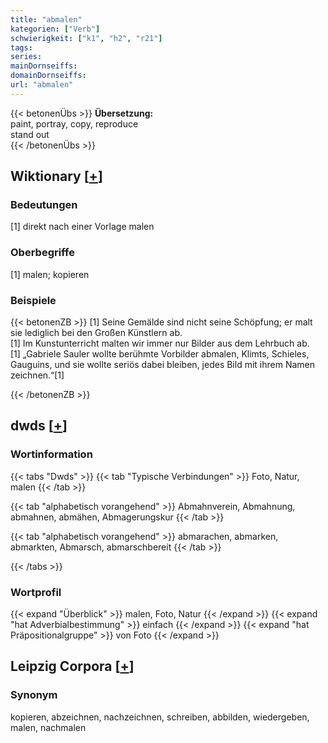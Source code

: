 ```yaml
---
title: "abmalen"
kategorien: ["Verb"]
schwierigkeit: ["k1", "h2", "r21"]
tags:
series:
mainDornseiffs:
domainDornseiffs:
url: "abmalen"
---
```


{{< betonenÜbs >}}
**Übersetzung:**  
paint, portray, copy, reproduce  
stand out  
{{< /betonenÜbs >}}

## Wiktionary [[+](https://de.wiktionary.org/wiki/abmalen)]

### Bedeutungen
[1] direkt nach einer Vorlage malen  

### Oberbegriffe
[1] malen; kopieren  

### Beispiele
{{< betonenZB >}}
[1] Seine Gemälde sind nicht seine Schöpfung; er malt sie lediglich bei den Großen Künstlern ab.  
[1] Im Kunstunterricht malten wir immer nur Bilder aus dem Lehrbuch ab.  
[1] „Gabriele Sauler wollte berühmte Vorbilder abmalen, Klimts, Schieles, Gauguins, und sie wollte seriös dabei bleiben, jedes Bild mit ihrem Namen zeichnen.“[1]  

{{< /betonenZB >}}


## dwds [[+](https://www.dwds.de/wb/abmalen)]

### Wortinformation
{{< tabs "Dwds" >}}
{{< tab "Typische Verbindungen" >}}
Foto, Natur, malen
{{< /tab >}}

{{< tab "alphabetisch vorangehend" >}}
Abmahnverein, Abmahnung, abmahnen, abmähen, Abmagerungskur
{{< /tab >}}

{{< tab "alphabetisch vorangehend" >}}
abmarachen, abmarken, abmarkten, Abmarsch, abmarschbereit
{{< /tab >}}

{{< /tabs >}}

### Wortprofil
{{< expand "Überblick" >}} malen, Foto, Natur {{< /expand >}}
{{< expand "hat Adverbialbestimmung" >}} einfach {{< /expand >}}
{{< expand "hat Präpositionalgruppe" >}} von Foto {{< /expand >}}

## Leipzig Corpora [[+](https://corpora.uni-leipzig.de/en/res?word=abmalen&corpusId=deu_newscrawl-public_2018)]


### Synonym
kopieren, abzeichnen, nachzeichnen, schreiben, abbilden, wiedergeben, malen, nachmalen

